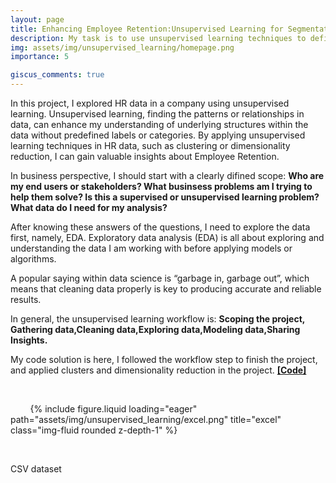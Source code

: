 ```yaml
---
layout: page
title: Enhancing Employee Retention:Unsupervised Learning for Segmentation and Personalized Strategies
description: My task is to use unsupervised learning techniques to define employee segments and make recommendations to increase retention within each one
img: assets/img/unsupervised_learning/homepage.png
importance: 5

giscus_comments: true
---
```

In this project, I explored HR data in a company using unsupervised learning. Unsupervised learning, finding the patterns or relationships in data, can enhance my understanding of underlying structures within the data without predefined labels or categories. By applying unsupervised learning techniques in HR data, such as clustering or dimensionality reduction, I can gain valuable insights about Employee Retention.

In business perspective, I should start with a clearly difined scope: **Who are my end users or stakeholders? What businsess problems am I trying to help them solve? Is this a supervised or unsupervised learning problem? What data do I need for my analysis?**

After knowing these answers of the questions, I need to explore the data first, namely, EDA. Exploratory data analysis (EDA) is all about exploring and understanding the 
data I am working with before applying models or algorithms.

A popular saying within data science is “garbage in, garbage out”, which means that cleaning data properly is key to producing accurate and reliable results.

In general, the unsupervised learning workflow is: **Scoping the project, Gathering data,Cleaning data,Exploring data,Modeling data,Sharing Insights.**

My code solution is here, I followed the workflow step to finish the project, and applied clusters and dimensionality reduction in the project.
[**[Code]**](assets/html/unsupervised_learning_project-Huaye.html)


<div class="row justify-content-sm-center">

    <div class="col-sm-8 mt-3 mt-md-0">

        {% include figure.liquid loading="eager" path="assets/img/unsupervised_learning/excel.png" title="excel" class="img-fluid rounded z-depth-1" %}

    </div>

</div>
<div class="caption">
    CSV dataset
</div>

